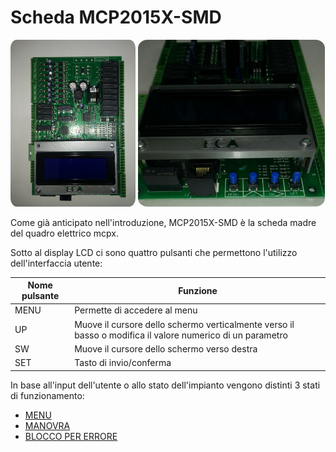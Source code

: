 # Scheda MCP2015X-SMD

<img src="../../res/mcpx-board-1.jpg" style="width: 200px; border-radius: 5%;">
<img src="../../res/mcpx-buttons.jpg" style="height: 266.5px; border-radius: 5%;">


Come già anticipato nell'introduzione, MCP2015X-SMD è la scheda madre del quadro elettrico mcpx.

Sotto al display LCD ci sono quattro pulsanti che permettono l'utilizzo dell'interfaccia utente:

Nome pulsante|Funzione
---|---
MENU|Permette di accedere al menu
UP|Muove il cursore dello schermo verticalmente verso il basso o modifica il valore numerico di un parametro
SW|Muove il cursore dello schermo verso destra
SET|Tasto di invio/conferma

In base all'input dell'utente o allo stato dell'impianto vengono distinti 3 stati di funzionamento:
*   [MENU](./menu/README.md)
*   [MANOVRA](./manovra/README.md)
*   [BLOCCO PER ERRORE](./blocco_errore/README.md)
